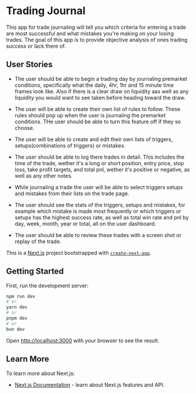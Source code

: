# Trading Journal

This app for trade journaling will tell you which criteria for entering a trade are most successful and what mistakes you're making on your losing trades. The goal of this app is to provide objective analysis of ones trading success or lack there of.

## User Stories

- The user should be able to begin a trading day by journaling premarket conditions, specifically what the daily, 4hr, 1hr and 15 minute time frames look like. Also if there is a clear draw on liquidity aas well as any liquidity you would want to see taken before heading toward the draw.

- The user will be able to create their own list of rules to follow. These rules should pop up when the user is journaling the premarket conditions. THe user should be able to turn this feature off if they so choose.

- The user will be able to create and edit their own lists of triggers, setups(combinations of triggers) or mistakes.

- The user should be able to log there trades in detail. This includes the time of the trade, wether it's a long or short position, entry price, stop loss, take profit targets, and total pnl, wether it's positive or negative, as well as any other notes. 

- While journaling a trade the user will be able to select triggers setups and mistakes from their lists on the trade page.

- The user should see the stats of the triggers, setups and mistakes, for example which mistake is made most frequently or which triggers or setups has the highest success rate, as well as total win rate and pnl by day, week, month, year or total, all on the user dashboard.

- The user should be able to review these trades with a screen shot or replay of the trade.


This is a [Next.js](https://nextjs.org) project bootstrapped with [`create-next-app`](https://nextjs.org/docs/app/api-reference/cli/create-next-app).

## Getting Started

First, run the development server:

```bash
npm run dev
# or
yarn dev
# or
pnpm dev
# or
bun dev
```

Open [http://localhost:3000](http://localhost:3000) with your browser to see the result.

## Learn More

To learn more about Next.js:

- [Next.js Documentation](https://nextjs.org/docs) - learn about Next.js features and API.


